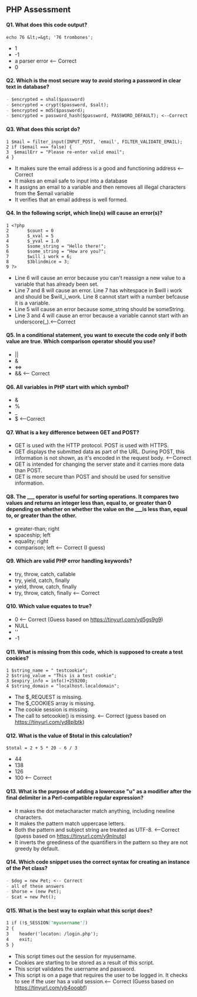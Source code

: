 PHP Assessment
-----------------

#### Q1. What does this code output?
`echo 76 &lt;=&gt; '76 trombones';`
- 1
- -1
- a parser error <-- Correct
- 0

#### Q2. Which is the most secure way to avoid storing a password in clear text in database?
```markdown
- $encrypted = shal($password)
- $encrypted = crypt($password, $salt);
- $encrypted = md5($password);
- $encrypted = password_hash($password, PASSWORD_DEFAULT); <--Correct
```

#### Q3. What does this script do?
```
1 $mail = filter_input(INPUT_POST, 'email', FILTER_VALIDATE_EMAIL);
2 if ($email === false) {
3  $emailErr = "Please re-enter valid email";
4 }
```
- It makes sure the email address is a good and functioning address <--Correct
- It makes an email safe to input into a database
- It assigns an email to a variable and then removes all illegal characters from the $email variable
- It verifies that an email address is well formed. 

#### Q4. In the following script, which line(s) will cause an error(s)?
```
1 <?php
2       $count = 0
3       $_xval = 5
4       $_yval = 1.0
5       $some_string = "Hello there!";
6       $some_string = "How are you?";
7       $will i work = 6;
8       $3blindmice = 3;
9 ?>
```
- Line 6 will cause an error because you can't reassign a new value to a variable that has already been set.
- Line 7 and 8 will cause an error. Line 7 has whitespace in $will i work and should be $will_i_work. Line 8 cannot start with a number befcause it is a variable.
- Line 5 will cause an error because some_string should be someString.
- Line 3 and 4 will cause an error because a variable cannot start with an underscore(_).<--Correct

#### Q5. In a conditional statement, you want to execute the code only if both value are true. Which comparison operator should you use?
- ||
- &
- <=>
- && <-- Correct

#### Q6. All variables in PHP start with which symbol?
- &
- %
- _
- $ <--Correct

#### Q7. What is a key difference between GET and POST?
- GET is used with the HTTP protocol. POST is used with HTTPS.
- GET displays the submitted data as part of the URL. During POST, this information is not shown, as it's encoded in the request body. <--Correct
- GET is intended for changing the server state and it carries more data than POST.
- GET is more secure than POST and should be used for sensitive information.

#### Q8. The ___ operator is useful for sorting operations. It compares two values and returns an integer less than, equal to, or greater than 0 depending on whether on whether the value on the ___is less than, equal to, or greater than the other.
- greater-than; right
- spaceship; left
- equality; right
- comparison; left <-- Correct (I guess)

#### Q9. Which are valid PHP error handling keywords?
- try, throw, catch, callable
- try, yield, catch, finally
- yield, throw, catch, finally
- try, throw, catch, finally <-- Correct

#### Q10. Which value equates to true?
- 0 <-- Correct (Guess based on https://tinyurl.com/yd5gs9g9)
- NULL
- ''
- -1

#### Q11. What is missing from this code, which is supposed to create a test cookies?
```
1 $string_name = " testcookie";
2 $string_value = "This is a test cookie";
3 $expiry_info = info()+259200;
4 $string_domain = "localhost.localdomain";
```
- The $_REQUEST is missing.
- The $_COOKIES array is missing.
- The cookie session is missing.
- The call to setcookie() is missing. <-- Correct (guess based on https://tinyurl.com/yd8plbtk)

#### Q12. What is the value of $total in this calculation?
`$total = 2 + 5 * 20 - 6 / 3`
- 44
- 138
- 126
- 100 <-- Correct

#### Q13. What is the purpose of adding a lowercase "u" as a modifier after the final delimiter in a Perl-compatible regular expression?
- It makes the dot metacharacter match anything, including newline characters.
- It makes the pattern match uppercase letters.
- Both the pattern and subject string are treated as UTF-8. <--Correct (guess based on https://tinyurl.com/y9nlnutp)
- It inverts the greediness of the quantifiers in the pattern so they are not greedy by default.

#### Q14. Which code snippet uses the correct syntax for creating an instance of the Pet class?
```markdown
- $dog = new Pet; <-- Correct
- all of these answers
- $horse = (new Pet);
- $cat = new Pet();
```

#### Q15. What is the best way to explain what this script does?
```markdown
1 if (!$_SESSION['myusername'])
2 {
3    header('locaton: /login.php');
4    exit;
5 }
```
- This script times out the session for myusername.
- Cookies are starting to be stored as a result of this script.
- This script validates the username and password.
- This script is on a page that requires the user to be logged in. It checks to see if the user has a valid session.<-- Correct (Guess based on https://tinyurl.com/yb4ooqbf)
